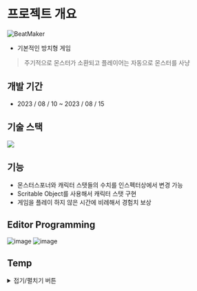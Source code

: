 # 프로젝트 개요
![BeatMaker](https://github.com/sinnee/Practice-UnityEdtiorProgramming/assets/40656425/6cb06540-1da0-4771-ac30-993187b66885)

- 기본적인 방치형 게임
> 주기적으로 몬스터가 소환되고 플레이어는 자동으로 몬스터를 사냥

## 개발 기간
- 2023 / 08 / 10 ~ 2023 / 08 / 15

## 기술 스택
<img src="https://img.shields.io/badge/Unity-FFFFFF?style=for-the-badge&logo=Unity&logoColor=black">

## 기능
- 몬스터스포너와 캐릭터 스탯들의 수치를 인스펙터상에서 변경 가능
- Scritable Object를 사용해서 캐릭터 스탯 구현
- 게임을 플레이 하지 않은 시간에 비례해서 경험치 보상

## Editor Programming
![image](https://github.com/sinnee/IdleGame/assets/40656425/37b94cef-8f17-43b9-a59a-bb69d340f608)
![image](https://github.com/sinnee/IdleGame/assets/40656425/2baf85d7-92b5-4de8-ab4b-26c1d362f143)





## Temp
<details>
<summary>접기/펼치기 버튼</summary>
<div markdown="1">

### 게임 접속
[이미지](https://github.com/sgdevcamp2022/ants/blob/main/img/ForReadMe/%EB%A1%9C%EA%B7%B8%EC%9D%B8.png)

### 회원 가입
[이미지](https://github.com/sgdevcamp2022/ants/blob/main/img/ForReadMe/%ED%9A%8C%EC%9B%90%EA%B0%80%EC%9E%85.png)

### 게임 로비
[이미지](https://github.com/sgdevcamp2022/ants/blob/main/img/ForReadMe/%EA%B2%8C%EC%9E%84%20%EB%A1%9C%EB%B9%84.png)

### 채팅
[이미지](https://github.com/sgdevcamp2022/ants/blob/main/img/ForReadMe/%EC%B1%84%ED%8C%85.png)

### 설정
[이미지](https://github.com/sgdevcamp2022/ants/blob/main/img/ForReadMe/%EC%84%A4%EC%A0%95.png)

### 상점
[이미지](https://github.com/sgdevcamp2022/ants/blob/main/img/ForReadMe/%EC%83%81%EC%A0%90.png)

### 인벤토리
[이미지](https://github.com/sgdevcamp2022/ants/blob/main/img/ForReadMe/%EC%9D%B8%EB%B2%A4%ED%86%A0%EB%A6%AC.png)

### 게임모드 선택
[이미지](https://github.com/sgdevcamp2022/ants/blob/main/img/ForReadMe/%EA%B2%8C%EC%9E%84%EB%AA%A8%EB%93%9C%20%EC%84%A0%ED%83%9D.png)

### PVP 게임
[이미지](https://github.com/sgdevcamp2022/ants/blob/main/img/ForReadMe/PVP%20%EA%B2%8C%EC%9E%84.png)

### PVE 게임
[이미지](https://github.com/sgdevcamp2022/ants/blob/main/img/ForReadMe/PVE%20%EA%B2%8C%EC%9E%84.png)

### PVE 방 목록 및 방생성
[이미지](https://github.com/sgdevcamp2022/ants/blob/main/img/ForReadMe/PVE%20%EB%B0%A9%20%EB%AA%A9%EB%A1%9D%20%EB%B0%8F%20%EC%83%9D%EC%84%B1.png)

### PVE 대기방
[이미지](https://github.com/sgdevcamp2022/ants/blob/main/img/ForReadMe/PVE%20%EB%8C%80%EA%B8%B0%EB%B0%A9.png)

### PVE 게임
[이미지](https://github.com/sgdevcamp2022/ants/blob/main/img/ForReadMe/PVE%20%EA%B2%8C%EC%9E%84.png)

</div>
</details>
